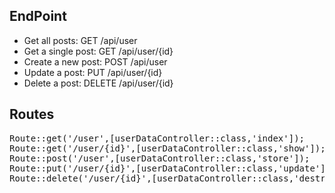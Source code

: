 ## EndPoint

-  Get all posts: GET /api/user
-  Get a single post: GET /api/user/{id}
-  Create a new post: POST /api/user
-  Update a post: PUT /api/user/{id}
-  Delete a post: DELETE /api/user/{id}

## Routes

<pre>
Route::get('/user',[userDataController::class,'index']);
Route::get('/user/{id}',[userDataController::class,'show']);
Route::post('/user',[userDataController::class,'store']);
Route::put('/user/{id}',[userDataController::class,'update']);
Route::delete('/user/{id}',[userDataController::class,'destroy']);
</pre>
